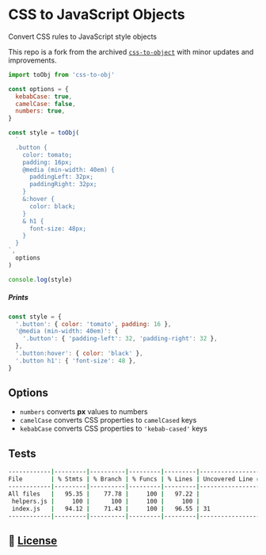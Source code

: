 # CSS to JavaScript Objects

Convert CSS rules to JavaScript style objects

This repo is a fork from the archived [`css-to-object`](https://github.com/jxnblk/css-to-object) with minor updates and improvements.

```js
import toObj from 'css-to-obj'

const options = {
  kebabCase: true,
  camelCase: false,
  numbers: true,
}

const style = toObj(
  `
  .button {
    color: tomato;
    padding: 16px;
    @media (min-width: 40em) {
      paddingLeft: 32px;
      paddingRight: 32px;
    }
    &:hover {
      color: black;
    }
    & h1 {
      font-size: 48px;
    }
  }
`,
  options
)

console.log(style)
```

##### Prints

```js
const style = {
  '.button': { color: 'tomato', padding: 16 },
  '@media (min-width: 40em)': {
    '.button': { 'padding-left': 32, 'padding-right': 32 },
  },
  '.button:hover': { color: 'black' },
  '.button h1': { 'font-size': 48 },
}
```

## Options

- `numbers` converts **px** values to numbers
- `camelCase` converts CSS properties to `camelCased` keys
- `kebabCase` converts CSS properties to `'kebab-cased'` keys

## Tests

```sh
------------|---------|----------|---------|---------|-------------------
File        | % Stmts | % Branch | % Funcs | % Lines | Uncovered Line #s
------------|---------|----------|---------|---------|-------------------
All files   |   95.35 |    77.78 |     100 |   97.22 |
 helpers.js |     100 |      100 |     100 |     100 |
 index.js   |   94.12 |    71.43 |     100 |   96.55 | 31
------------|---------|----------|---------|---------|-------------------
```

## 🔖 [License](LICENSE.md)
